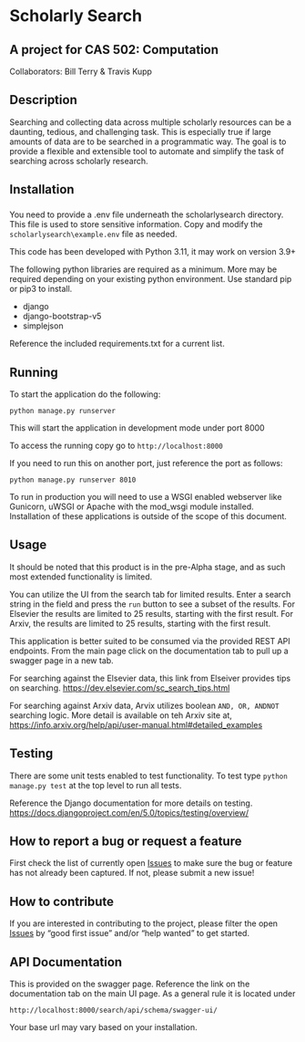 # Scholarly Search

## A project for CAS 502: Computation

Collaborators: Bill Terry & Travis Kupp

## Description
Searching and collecting data across multiple scholarly resources can be a daunting, tedious, and challenging task. This is especially true if large amounts of data are to be searched in a programmatic way. The goal is to provide a flexible and extensible tool to automate and simplify the task of searching across scholarly research.

## Installation

###
You need to provide a .env file underneath the scholarlysearch directory. This file is used to store sensitive information. 
Copy and modify the `scholarlysearch\example.env` file as needed. 

 This code has been developed with Python 3.11, it may work on version 3.9+

The following python libraries are required as a minimum. More may be required depending on your existing python environment. Use standard pip or pip3 to install.

<ul>
<li>django</li>
<li>django-bootstrap-v5</li>
<li>simplejson</li>
</ul>

Reference the included requirements.txt for a current list.

## Running
To start the application do the following:

`python manage.py runserver`

This will start the application in development mode under port 8000

To access the running copy go to 
`http://localhost:8000`

If you need to run this on another port, just reference the port as follows:

`python manage.py runserver 8010`

To run in production you will need to use a WSGI enabled webserver like  Gunicorn, uWSGI or Apache with the mod_wsgi module installed. Installation of these applications is outside of the scope of this document.

## Usage

It should be noted that this product is in the pre-Alpha stage, and as such most extended functionality is limited. 

You can utilize the UI from the search tab for limited results. Enter a search string in the field and press the `run` button to see a subset of the results. For Elsevier the results are limited to 25 results, starting with the first result. For Arxiv, the results are limited to 25 results, starting with the first result.

This application is better suited to be consumed via the provided REST API endpoints. From the main page click on the documentation tab to pull up a swagger page in a new tab. 

For searching against the Elsevier data, this link from Elseiver provides tips on searching.
https://dev.elsevier.com/sc_search_tips.html

For searching against Arxiv data, Arvix utilizes boolean `AND, OR, ANDNOT` searching logic. More detail is available on teh Arxiv site at,
https://info.arxiv.org/help/api/user-manual.html#detailed_examples
 

## Testing

There are some unit tests enabled to test functionality. 
To test type `python manage.py test` at the top level to run all tests.

Reference the Django documentation for more details on testing. https://docs.djangoproject.com/en/5.0/topics/testing/overview/

## How to report a bug or request a feature

First check the list of currently open [Issues](https://github.com/tkupp/scholarlysearch/issues) to make sure the bug or feature has not already been captured. If not, please submit a new issue!
 
## How to contribute

If you are interested in contributing to the project, please filter the open [Issues](https://github.com/tkupp/scholarlysearch/issues) by “good first issue” and/or “help wanted” to get started.

## API Documentation

This is provided on the swagger page. Reference the link on the documentation tab on the main UI page. As a general rule it is located under 

`http://localhost:8000/search/api/schema/swagger-ui/`

Your base url may vary based on your installation.

